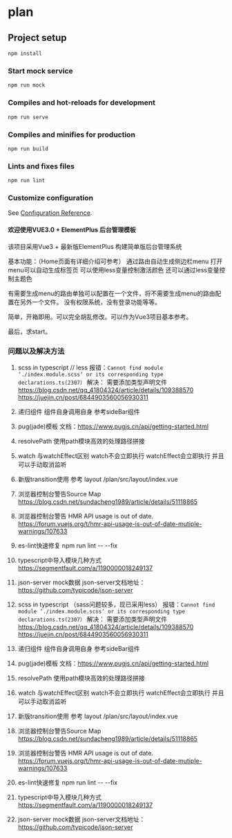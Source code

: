# plan

## Project setup
```
npm install
```
### Start mock service
```
npm run mock
```

### Compiles and hot-reloads for development
```
npm run serve
```

### Compiles and minifies for production
```
npm run build
```

### Lints and fixes files
```
npm run lint
```

### Customize configuration
See [Configuration Reference](https://cli.vuejs.org/config/).



#### 欢迎使用VUE3.0 + ElementPlus 后台管理模板

该项目采用Vue3 + 最新版ElementPlus 构建简单版后台管理系统

基本功能：（Home页面有详细介绍可参考）
通过路由自动生成侧边栏menu
打开menu可以自动生成标签页
可以使用less变量控制激活颜色
还可以通过less变量控制主题色

有需要生成menu的路由单独可以配置在一个文件，将不需要生成menu的路由配置在另外一个文件。
没有权限系统，没有登录功能等等。

简单，开箱即用。可以完全胡乱修改。可以作为Vue3项目基本参考。

最后，求start。

### 问题以及解决方法

1. scss in typescript // less
报错：`Cannot find module ‘./index.module.scss‘ or its corresponding type declarations.ts(2307）`
解决： 需要添加类型声明文件
https://blog.csdn.net/qq_41804324/article/details/109388570
https://juejin.cn/post/6844903560056930311

2. 递归组件
组件自身调用自身 参考sideBar组件

3. pug(jade)模板
文档：https://www.pugjs.cn/api/getting-started.html

4. resolvePath
使用path模块高效的处理路径拼接

5. watch 与watchEffect区别
watch不会立即执行 watchEffect会立即执行 并且可以手动取消监听

6. 新版transition使用
参考 layout /plan/src/layout/index.vue

7. 浏览器控制台警告Source Map 
https://blog.csdn.net/sundacheng1989/article/details/51118865

8. 浏览器控制台警告 HMR API usage is out of date.
https://forum.vuejs.org/t/hmr-api-usage-is-out-of-date-mutiple-warnings/107633

9. es-lint快速修复
npm run lint -- --fix

10. typescript中导入模块几种方式
https://segmentfault.com/a/1190000018249137

11. json-server mock数据
json-server文档地址：https://github.com/typicode/json-server

1. scss in typescript （sass问题较多，现已采用less）
报错：`Cannot find module ‘./index.module.scss‘ or its corresponding type declarations.ts(2307）`
解决： 需要添加类型声明文件
https://blog.csdn.net/qq_41804324/article/details/109388570
https://juejin.cn/post/6844903560056930311

2. 递归组件
组件自身调用自身 参考sideBar组件

3. pug(jade)模板
文档：https://www.pugjs.cn/api/getting-started.html

4. resolvePath
使用path模块高效的处理路径拼接

5. watch 与watchEffect区别
watch不会立即执行 watchEffect会立即执行 并且可以手动取消监听

6. 新版transition使用
参考 layout /plan/src/layout/index.vue

7. 浏览器控制台警告Source Map 
https://blog.csdn.net/sundacheng1989/article/details/51118865

8. 浏览器控制台警告 HMR API usage is out of date.
https://forum.vuejs.org/t/hmr-api-usage-is-out-of-date-mutiple-warnings/107633

9. es-lint快速修复
npm run lint -- --fix

10. typescript中导入模块几种方式
   https://segmentfault.com/a/1190000018249137

11. json-server mock数据
   json-server文档地址：https://github.com/typicode/json-server